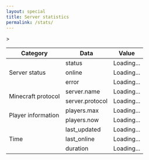 ```yaml
---
layout: special
title: Server statistics
permalink: /stats/
---
```

<table class="table table-bordered table-striped server-stats">
	<thead>
		<tr>
			<th>Category</th>
			<th>Data</th>
			<th>Value</th>
		</tr>
	</thead>
	<tbody>
		<!-- Server status -->
		<tr class="warning">
			<td rowspan="3">Server status</td>
			<td>status</td>
			<td id="srv-data-status" class="value">Loading...</td>
		</tr>
		<tr class="success">
			<td>online</td>
            <td id="srv-data-online" class="value">Loading...</td>
        </tr>
		<tr class="warning">
            <td>error</td>
            <td id="srv-data-error" class="value">Loading...</td>
        </tr>
		<!-- Minecraft protocol -->
		<tr>
			<td rowspan="2">Minecraft protocol</td>
			<td>server.name</td>
			<td id="srv-data-server-name" class="value">Loading...</td>>
		</tr>
		<tr>
			<td>server.protocol</td>
			<td id="srv-data-server-protocol" class="value">Loading...</td>
		</tr>
		<!-- Player information -->
		<tr>
			<td rowspan="2">Player information</td><td>players.max</td>
			<td id="srv-data-players-max" class="value">Loading...</td>
		</tr>
		<tr>
			<td>players.now</td>
			<td id="srv-data-players-now" class="value">Loading...</td>
		</tr>
		<!-- Time -->
		<tr>
			<td rowspan="3">Time</td>
			<td>last_updated</td>
			<td id="srv-data-last-updated" class="value">Loading...</td>
		</tr>
		<tr>
			<td>last_online</td>
			<td id="srv-data-last-online" class="value">Loading...</td>
		</tr>
		<tr>             
			<td>duration</td>
			<td id="srv-data-duration" class="value">Loading...</td>
		</tr>
	</tbody>
</table>
<script>
function getServerStatus() {
	const statusText = document.querySelector('.server-status.text');
	MinecraftAPI.getServerStatus('play.aedi.app', function (error, server) {  
		if (error) {
			statusIndicator.classList.add('offline');
			statusText.innerHTML = 'Unable to obtain server status.';
			return;
		}
		// Populate values:
		// Server status
		document.getElementById('srv-data-status').innerHTML = print(server.status);
		document.getElementById('srv-data-online').innerHTML = print(server.online);
		document.getElementById('srv-data-error').innerHTML = print(server.error);
		// Minecraft protocol
		document.getElementById('srv-data-server-name').innerHTML = print(server.server.name);
		document.getElementById('srv-data-server-protocol').innerHTML = print(server.server.protocol);
		// Player information
		document.getElementById('srv-data-players-max').innerHTML = print(server.players.max);
		document.getElementById('srv-data-players-now').innerHTML = print(server.players.now);
		// Time
		document.getElementById('srv-data-last-updated').innerHTML = print(server.last_updated);
		document.getElementById('srv-data-last-online').innerHTML = print(server.last_online);
		document.getElementById('srv-data-duration').innerHTML = print(server.duration);
	});
};
getServerStatus();
</script>
